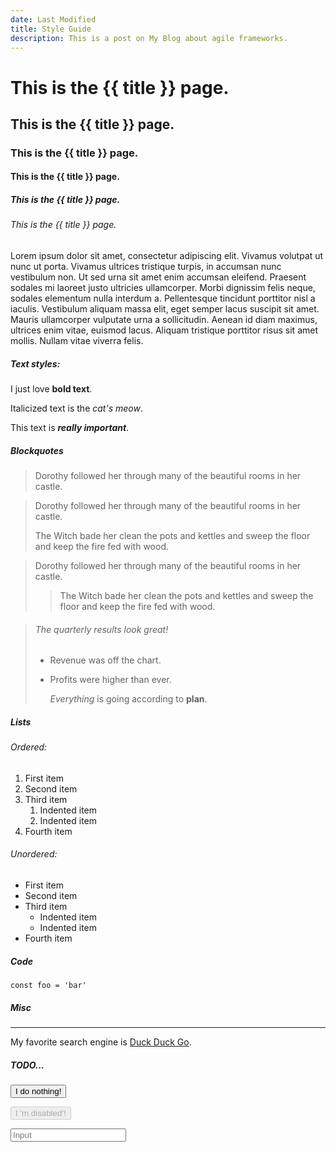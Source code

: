 ```yaml
---
date: Last Modified
title: Style Guide
description: This is a post on My Blog about agile frameworks.
---
```


# This is the {{ title }} page.

## This is the {{ title }} page.

### This is the {{ title }} page.

#### This is the {{ title }} page.

##### This is the {{ title }} page.

###### This is the {{ title }} page.

Lorem ipsum dolor sit amet, consectetur adipiscing elit. Vivamus volutpat ut nunc ut porta. Vivamus ultrices tristique turpis, in accumsan nunc vestibulum non. Ut sed urna sit amet enim accumsan eleifend. Praesent sodales mi laoreet justo ultricies ullamcorper. Morbi dignissim felis neque, sodales elementum nulla interdum a. Pellentesque tincidunt porttitor nisl a iaculis. Vestibulum aliquam massa elit, eget semper lacus suscipit sit amet. Mauris ullamcorper vulputate urna a sollicitudin. Aenean id diam maximus, ultrices enim vitae, euismod lacus. Aliquam tristique porttitor risus sit amet mollis. Nullam vitae viverra felis.

##### Text styles:

I just love **bold text**.

Italicized text is the _cat's meow_.

This text is **_really important_**.

##### Blockquotes

> Dorothy followed her through many of the beautiful rooms in her castle.

> Dorothy followed her through many of the beautiful rooms in her castle.
>
> The Witch bade her clean the pots and kettles and sweep the floor and keep the fire fed with wood.

> Dorothy followed her through many of the beautiful rooms in her castle.
>
> > The Witch bade her clean the pots and kettles and sweep the floor and keep the fire fed with wood.

> ###### The quarterly results look great!
>
> - Revenue was off the chart.
> - Profits were higher than ever.
>
>   _Everything_ is going according to **plan**.

##### Lists

###### Ordered:

1. First item
2. Second item
3. Third item
   1. Indented item
   2. Indented item
4. Fourth item

###### Unordered:

- First item
- Second item
- Third item
  - Indented item
  - Indented item
- Fourth item

##### Code

`const foo = 'bar'`

##### Misc

---

My favorite search engine is [Duck Duck Go](https://duckduckgo.com).

##### TODO...

<button>I do nothing!</button>

<button disabled>I 'm disabled'!</button>

<input placeholder="Input" />
